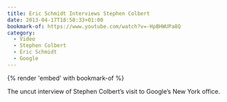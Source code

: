 ```yaml
---
title: Eric Schmidt Interviews Stephen Colbert
date: 2013-04-17T18:58:33+01:00
bookmark-of: https://www.youtube.com/watch?v=-HpBHWUPa8Q
category:
  - Video
  - Stephen Colbert
  - Eric Schmidt
  - Google
---
```

{% render 'embed' with bookmark-of %}

The uncut interview of Stephen Colbert’s visit to Google’s New York office.
